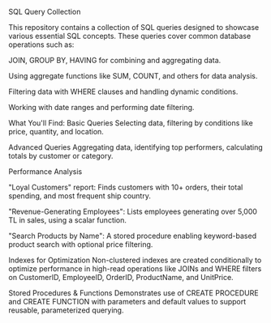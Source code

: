 SQL Query Collection

This repository contains a collection of SQL queries designed to showcase various essential SQL concepts. These queries cover common database operations such as:

JOIN, GROUP BY, HAVING for combining and aggregating data.

Using aggregate functions like SUM, COUNT, and others for data analysis.

Filtering data with WHERE clauses and handling dynamic conditions.

Working with date ranges and performing date filtering.

What You'll Find:
Basic Queries
Selecting data, filtering by conditions like price, quantity, and location.

Advanced Queries
Aggregating data, identifying top performers, calculating totals by customer or category.

Performance Analysis

"Loyal Customers" report: Finds customers with 10+ orders, their total spending, and most frequent ship country.

"Revenue-Generating Employees": Lists employees generating over 5,000 TL in sales, using a scalar function.

"Search Products by Name": A stored procedure enabling keyword-based product search with optional price filtering.

Indexes for Optimization
Non-clustered indexes are created conditionally to optimize performance in high-read operations like JOINs and WHERE filters on CustomerID, EmployeeID, OrderID, ProductName, and UnitPrice.

Stored Procedures & Functions
Demonstrates use of CREATE PROCEDURE and CREATE FUNCTION with parameters and default values to support reusable, parameterized querying.
